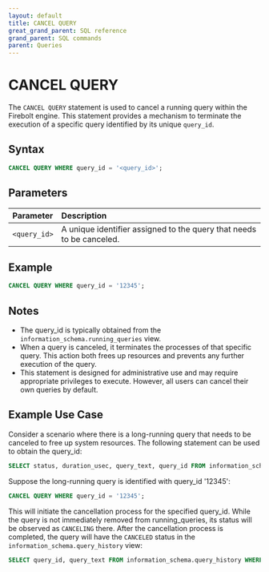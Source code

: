 ```yaml
---
layout: default
title: CANCEL QUERY
great_grand_parent: SQL reference
grand_parent: SQL commands
parent: Queries
---
```


# CANCEL QUERY

The `CANCEL QUERY` statement is used to cancel a running query within the Firebolt engine. This statement provides a mechanism to terminate the execution of a specific query identified by its unique `query_id`.

## Syntax

```sql
CANCEL QUERY WHERE query_id = '<query_id>';
```

## Parameters

| Parameter              | Description |
| :--------------------- | :---------- |
| `<query_id>`  | A unique identifier assigned to the query that needs to be canceled. |

## Example

```sql
CANCEL QUERY WHERE query_id = '12345';
```

## Notes
* The query_id is typically obtained from the `information_schema.running_queries` view.
* When a query is canceled, it terminates the processes of that specific query. This action both frees up resources and prevents any further execution of the query.
* This statement is designed for administrative use and may require appropriate privileges to execute. However, all users can cancel their own queries by default.

## Example Use Case

Consider a scenario where there is a long-running query that needs to be canceled to free up system resources. The following statement can be used to obtain the query_id:
```sql
SELECT status, duration_usec, query_text, query_id FROM information_schema.running_queries;
```

Suppose the long-running query is identified with query_id '12345':
```sql
CANCEL QUERY WHERE query_id = '12345';
```
This will initiate the cancellation process for the specified query_id. While the query is not immediately removed from running_queries, its status will be observed as `CANCELING` there.
After the cancellation process is completed, the query will have the `CANCELED` status in the `information_schema.query_history` view:
```sql
SELECT query_id, query_text FROM information_schema.query_history WHERE status = 'CANCELED';
```
